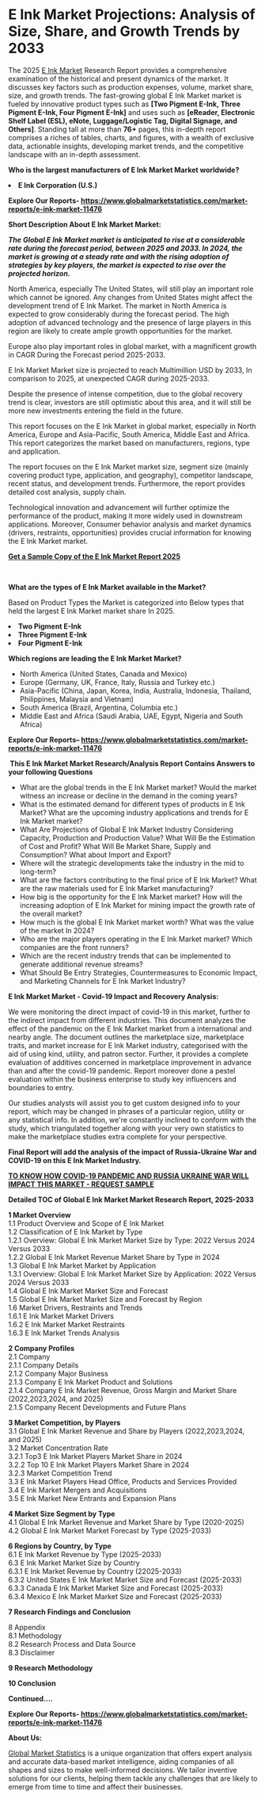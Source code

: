 <H1>E Ink Market Projections: Analysis of Size, Share, and Growth Trends by 2033</H1><p>The 2025 <a href="https://www.globalmarketstatistics.com/market-reports/e-ink-market-11476">E Ink Market</a> Research Report provides a comprehensive examination of the historical and present dynamics of the market. It discusses key factors such as production expenses, volume, market share, size, and growth trends. The fast-growing global E Ink Market market is fueled by innovative product types such as <strong>[Two Pigment E-Ink, Three Pigment E-Ink, Four Pigment E-Ink]</strong> and uses such as <strong>[eReader, Electronic Shelf Label (ESL), eNote, Luggage/Logistic Tag, Digital Signage, and Others]</strong>. Standing tall at more than <strong>76+</strong> pages, this in-depth report comprises a riches of tables, charts, and figures, with a wealth of exclusive data, actionable insights, developing market trends, and the competitive landscape with an in-depth assessment.</p><p><strong>Who is the largest manufacturers of E Ink Market Market worldwide?</strong></p><p><strong><li>E Ink Corporation (U.S.)</strong></p><p><strong>Explore Our Reports-&nbsp;<a href="https://wordhtml.com/">https://www.globalmarketstatistics.com/market-reports/e-ink-market-11476</a></strong></p><p><strong>Short Description About E Ink Market Market:</strong></p><p><strong><em>The Global E Ink Market market is anticipated to rise at a considerable rate during the forecast period, between 2025 and 2033. In 2024, the market is growing at a steady rate and with the rising adoption of strategies by key players, the market is expected to rise over the projected horizon.</em></strong></p><p>North America, especially The United States, will still play an important role which cannot be ignored. Any changes from United States might affect the development trend of E Ink Market. The market in North America is expected to grow considerably during the forecast period. The high adoption of advanced technology and the presence of large players in this region are likely to create ample growth opportunities for the market.</p><p>Europe also play important roles in global market, with a magnificent growth in CAGR During the Forecast period 2025-2033.</p><p>E Ink Market Market size is projected to reach Multimillion USD by 2033, In comparison to 2025, at unexpected CAGR during 2025-2033.</p><p>Despite the presence of intense competition, due to the global recovery trend is clear, investors are still optimistic about this area, and it will still be more new investments entering the field in the future.</p><p>This report focuses on the E Ink Market in global market, especially in North America, Europe and Asia-Pacific, South America, Middle East and Africa. This report categorizes the market based on manufacturers, regions, type and application.</p><p>The report focuses on the E Ink Market market size, segment size (mainly covering product type, application, and geography), competitor landscape, recent status, and development trends. Furthermore, the report provides detailed cost analysis, supply chain.</p><p>Technological innovation and advancement will further optimize the performance of the product, making it more widely used in downstream applications. Moreover, Consumer behavior analysis and market dynamics (drivers, restraints, opportunities) provides crucial information for knowing the E Ink Market market.</p><p><strong><a href="https://www.globalmarketstatistics.com/market-reports/e-ink-market-11476">Get a Sample Copy of the E Ink Market Report 2025</a></strong></p><p>&nbsp;</p><p><strong>What are the types of E Ink Market available in the Market?</strong></p><p>Based on Product Types the Market is categorized into Below types that held the largest E Ink Market market share In 2025.</p><p><strong><li>Two Pigment E-Ink<li>Three Pigment E-Ink<li>Four Pigment E-Ink</strong></p><p><strong>Which regions are leading the E Ink Market Market?</strong></p><ul><li>North America (United States, Canada and Mexico)</li><li>Europe (Germany, UK, France, Italy, Russia and Turkey etc.)</li><li>Asia-Pacific (China, Japan, Korea, India, Australia, Indonesia, Thailand, Philippines, Malaysia and Vietnam)</li><li>South America (Brazil, Argentina, Columbia etc.)</li><li>Middle East and Africa (Saudi Arabia, UAE, Egypt, Nigeria and South Africa)</li></ul><p><strong>Explore Our Reports&ndash;&nbsp;<a href="https://www.globalmarketstatistics.com/market-reports/e-ink-market-11476">https://www.globalmarketstatistics.com/market-reports/e-ink-market-11476</a></strong></p><p><strong>&nbsp;This E Ink Market Market Research/Analysis Report Contains Answers to your following Questions</strong></p><ul><li>What are the global trends in the E Ink Market market? Would the market witness an increase or decline in the demand in the coming years?</li><li>What is the estimated demand for different types of products in E Ink Market? What are the upcoming industry applications and trends for E Ink Market market?</li><li>What Are Projections of Global E Ink Market Industry Considering Capacity, Production and Production Value? What Will Be the Estimation of Cost and Profit? What Will Be Market Share, Supply and Consumption? What about Import and Export?</li><li>Where will the strategic developments take the industry in the mid to long-term?</li><li>What are the factors contributing to the final price of E Ink Market? What are the raw materials used for E Ink Market manufacturing?</li><li>How big is the opportunity for the E Ink Market market? How will the increasing adoption of E Ink Market for mining impact the growth rate of the overall market?</li><li>How much is the global E Ink Market market worth? What was the value of the market In 2024?</li><li>Who are the major players operating in the E Ink Market market? Which companies are the front runners?</li><li>Which are the recent industry trends that can be implemented to generate additional revenue streams?</li><li>What Should Be Entry Strategies, Countermeasures to Economic Impact, and Marketing Channels for E Ink Market Industry?</li></ul><p><strong>E Ink Market Market - Covid-19 Impact and Recovery Analysis:</strong></p><p>We were monitoring the direct impact of covid-19 in this market, further to the indirect impact from different industries. This document analyzes the effect of the pandemic on the E Ink Market market from a international and nearby angle. The document outlines the marketplace size, marketplace traits, and market increase for E Ink Market industry, categorised with the aid of using kind, utility, and patron sector. Further, it provides a complete evaluation of additives concerned in marketplace improvement in advance than and after the covid-19 pandemic. Report moreover done a pestel evaluation within the business enterprise to study key influencers and boundaries to entry.</p><p>Our studies analysts will assist you to get custom designed info to your report, which may be changed in phrases of a particular region, utility or any statistical info. In addition, we're constantly inclined to conform with the study, which triangulated together along with your very own statistics to make the marketplace studies extra complete for your perspective.</p><p><strong>Final Report will add the analysis of the impact of Russia-Ukraine War and COVID-19 on this E Ink Market Industry.</strong></p><p><strong><a href="https://www.globalmarketstatistics.com/market-reports/e-ink-market-11476">TO KNOW HOW COVID-19 PANDEMIC AND RUSSIA UKRAINE WAR WILL IMPACT THIS MARKET - REQUEST SAMPLE</a></strong></p><p><strong>Detailed TOC of Global E Ink Market Market Research Report, 2025-2033</strong></p><p><strong>1 Market Overview</strong><br /> 1.1 Product Overview and Scope of E Ink Market<br /> 1.2 Classification of E Ink Market by Type<br /> 1.2.1 Overview: Global E Ink Market Market Size by Type: 2022&nbsp;Versus 2024 Versus 2033<br /> 1.2.2 Global E Ink Market Revenue Market Share by Type in 2024<br /> 1.3 Global E Ink Market Market by Application<br /> 1.3.1 Overview: Global E Ink Market Market Size by Application: 2022&nbsp;Versus 2024 Versus 2033<br /> 1.4 Global E Ink Market Market Size and Forecast<br /> 1.5 Global E Ink Market Market Size and Forecast by Region<br /> 1.6 Market Drivers, Restraints and Trends<br /> 1.6.1 E Ink Market Market Drivers<br /> 1.6.2 E Ink Market Market Restraints<br /> 1.6.3 E Ink Market Trends Analysis</p><p><strong>2 Company Profiles</strong><br /> 2.1 Company<br /> 2.1.1 Company Details<br /> 2.1.2 Company Major Business<br /> 2.1.3 Company E Ink Market Product and Solutions<br /> 2.1.4 Company E Ink Market Revenue, Gross Margin and Market Share (2022,2023,2024, and 2025)<br /> 2.1.5 Company Recent Developments and Future Plans</p><p><strong>3 Market Competition, by Players</strong><br /> 3.1 Global E Ink Market Revenue and Share by Players (2022,2023,2024, and 2025)<br /> 3.2 Market Concentration Rate<br /> 3.2.1 Top3 E Ink Market Players Market Share in 2024<br /> 3.2.2 Top 10 E Ink Market Players Market Share in 2024<br /> 3.2.3 Market Competition Trend<br /> 3.3 E Ink Market Players Head Office, Products and Services Provided<br /> 3.4 E Ink Market Mergers and Acquisitions<br /> 3.5 E Ink Market New Entrants and Expansion Plans</p><p><strong>4 Market Size Segment by Type</strong><br /> 4.1 Global E Ink Market Revenue and Market Share by Type (2020-2025)<br /> 4.2 Global E Ink Market Market Forecast by Type (2025-2033)</p><p><strong>6 Regions by Country, by Type</strong><br /> 6.1 E Ink Market Revenue by Type (2025-2033)<br /> 6.3 E Ink Market Market Size by Country<br /> 6.3.1 E Ink Market Revenue by Country (22025-2033)<br /> 6.3.2 United States E Ink Market Market Size and Forecast (2025-2033)<br /> 6.3.3 Canada E Ink Market Market Size and Forecast (2025-2033)<br /> 6.3.4 Mexico E Ink Market Market Size and Forecast (2025-2033)</p><p><strong>7 Research Findings and Conclusion</strong></p><p>8 Appendix<br /> 8.1 Methodology<br /> 8.2 Research Process and Data Source<br /> 8.3 Disclaimer</p><p><strong>9 Research Methodology</strong></p><p><strong>10 Conclusion</strong></p><p><strong>Continued&hellip;.</strong></p><p><strong>Explore Our Reports-&nbsp;<a href="E Ink Market">https://www.globalmarketstatistics.com/market-reports/e-ink-market-11476</a></strong></p><p><strong>About Us:</strong></p><p><a href="https://www.globalmarketstatistics.com/">Global Market Statistics</a>&nbsp;is a unique organization that offers expert analysis and accurate data-based market intelligence, aiding companies of all shapes and sizes to make well-informed decisions. We tailor inventive solutions for our clients, helping them tackle any challenges that are likely to emerge from time to time and affect their businesses.</p><p>&nbsp;</p>
